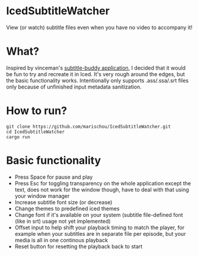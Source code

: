 # IcedSubtitleWatcher
View (or watch) subtitle files even when you have no video to accompany it!

# What?
Inspired by vinceman's [subtitle-buddy application](https://github.com/vincemann/subtitle-buddy), I decided that it would be fun to try and recreate it in Iced. It's very rough around the edges, but the basic functionality works. Intentionally only supports .ass/.ssa/.srt files only because of unfinished input metadata sanitization.

# How to run?

```
git clone https://github.com/marischou/IcedSubtitleWatcher.git
cd IcedSubtitleWatcher
cargo run
```
# Basic functionality
- Press Space for pause and play
- Press Esc for toggling transparency on the whole application except the text, does not work for the window though, have to deal with that using your window manager
- Increase subtitle font size (or decrease)
- Change themes to predefined iced themes
- Change font if it's available on your system (subtitle file-defined font (like in srt) usage not yet implemented)
- Offset input to help shift your playback timing to match the player, for example when your subtitles are in separate file per episode, but your media is all in one continous playback
- Reset button for resetting the playback back to start
